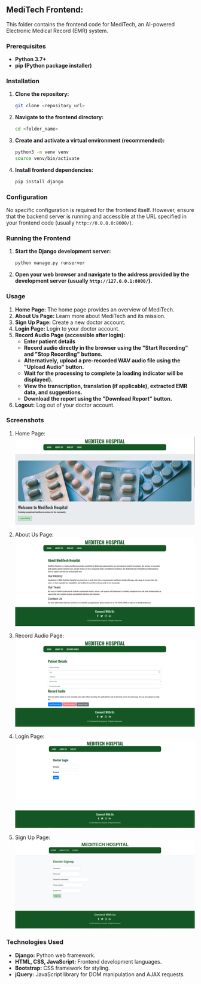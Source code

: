 ## MediTech Frontend: 

This folder contains the frontend code for MediTech, an AI-powered Electronic Medical Record (EMR) system. 

### Prerequisites

* **Python 3.7+**
* **pip (Python package installer)**

### Installation

1. **Clone the repository:**
   ```bash
   git clone <repository_url>
   ```

2. **Navigate to the frontend directory:**
   ```bash
   cd <folder_name>
   ```

3. **Create and activate a virtual environment (recommended):**
   ```bash
   python3 -m venv venv
   source venv/bin/activate
   ```

4. **Install frontend dependencies:**
   ```bash
   pip install django
   ```

### Configuration

No specific configuration is required for the frontend itself. However, ensure that the backend server is running and accessible at the URL specified in your frontend code (usually `http://0.0.0.0:8000/`).

### Running the Frontend

1. **Start the Django development server:**
   ```bash
   python manage.py runserver
   ```

2. **Open your web browser and navigate to the address provided by the development server (usually `http://127.0.0.1:8000/`).**

### Usage

1. **Home Page:** The home page provides an overview of MediTech.
2. **About Us Page:**  Learn more about MediTech and its mission.
3. **Sign Up Page:** Create a new doctor account.
4. **Login Page:**  Login to your doctor account.
5. **Record Audio Page (accessible after login):**
    * **Enter patient details**
    * **Record audio directly in the browser using the "Start Recording" and "Stop Recording" buttons.**
    * **Alternatively, upload a pre-recorded WAV audio file using the "Upload Audio" button.**
    * **Wait for the processing to complete (a loading indicator will be displayed).**
    * **View the transcription, translation (if applicable), extracted EMR data, and suggestions.**
    * **Download the report using the "Download Report" button.**
6. **Logout:** Log out of your doctor account.
  
### Screenshots

1. Home Page:
   ![Image Placeholder](Home.png)
   
2. About Us Page:
  ![Image Placeholder](About.png)

3. Record Audio Page:
  ![Image Placeholder](Record.png)

4. Login Page:
  ![Image Placeholder](login.png)

5. Sign Up Page:
  ![Image Placeholder](signup.png)

### Technologies Used

* **Django:** Python web framework.
* **HTML, CSS, JavaScript:** Frontend development languages.
* **Bootstrap:** CSS framework for styling.
* **jQuery:** JavaScript library for DOM manipulation and AJAX requests.
